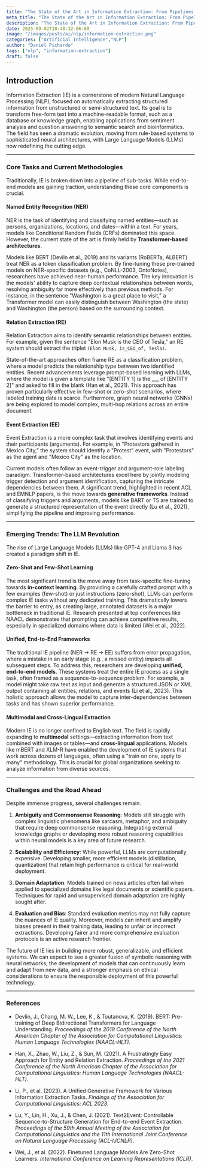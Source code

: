 ```yaml
---
title: "The State of the Art in Information Extraction: From Pipelines to Unified Paradigms"
meta_title: "The State of the Art in Information Extraction: From Pipelines to Unified Paradigms"
description: "The State of the Art in Information Extraction: From Pipelines to Unified Paradigms"
date: 2025-09-02T10:48:32-06:00
image: "/images/posts/ai/nlp/information-extraction.png"
categories: ["Artificial Intelligence","NLP"]
author: "Daniel Pichardo"
tags: ["nlp", "information-extraction"]
draft: false
---
```


## Introduction

Information Extraction (IE) is a cornerstone of modern Natural Language Processing (NLP), focused on automatically extracting structured information from unstructured or semi-structured text. Its goal is to transform free-form text into a machine-readable format, such as a database or knowledge graph, enabling applications from sentiment analysis and question answering to semantic search and bioinformatics. The field has seen a dramatic evolution, moving from rule-based systems to sophisticated neural architectures, with Large Language Models (LLMs) now redefining the cutting edge. 

---

### Core Tasks and Current Methodologies

Traditionally, IE is broken down into a pipeline of sub-tasks. While end-to-end models are gaining traction, understanding these core components is crucial.

#### Named Entity Recognition (NER)

NER is the task of identifying and classifying named entities—such as persons, organizations, locations, and dates—within a text. For years, models like Conditional Random Fields (CRFs) dominated this space. However, the current state of the art is firmly held by **Transformer-based architectures**.

Models like BERT (Devlin et al., 2019) and its variants (RoBERTa, ALBERT) treat NER as a token classification problem. By fine-tuning these pre-trained models on NER-specific datasets (e.g., CoNLL-2003, OntoNotes), researchers have achieved near-human performance. The key innovation is the models' ability to capture deep contextual relationships between words, resolving ambiguity far more effectively than previous methods. For instance, in the sentence "Washington is a great place to visit," a Transformer model can easily distinguish between Washington (the state) and Washington (the person) based on the surrounding context.

#### Relation Extraction (RE)

Relation Extraction aims to identify semantic relationships between entities. For example, given the sentence "Elon Musk is the CEO of Tesla," an RE system should extract the triplet `(Elon Musk, is_CEO_of, Tesla)`.

State-of-the-art approaches often frame RE as a classification problem, where a model predicts the relationship type between two identified entities. Recent advancements leverage prompt-based learning with LLMs, where the model is given a template like "[ENTITY 1] is the ___ of [ENTITY 2]" and asked to fill in the blank (Han et al., 2021). This approach has proven particularly effective in few-shot or zero-shot scenarios, where labeled training data is scarce. Furthermore, graph neural networks (GNNs) are being explored to model complex, multi-hop relations across an entire document.

#### Event Extraction (EE)

Event Extraction is a more complex task that involves identifying events and their participants (arguments). For example, in "Protestors gathered in Mexico City," the system should identify a "Protest" event, with "Protestors" as the agent and "Mexico City" as the location.

Current models often follow an event-trigger and argument-role labeling paradigm. Transformer-based architectures excel here by jointly modeling trigger detection and argument identification, capturing the intricate dependencies between them. A significant trend, highlighted in recent ACL and EMNLP papers, is the move towards **generative frameworks**. Instead of classifying triggers and arguments, models like BART or T5 are trained to generate a structured representation of the event directly (Lu et al., 2021), simplifying the pipeline and improving performance.

---

### Emerging Trends: The LLM Revolution

The rise of Large Language Models (LLMs) like GPT-4 and Llama 3 has created a paradigm shift in IE.

#### Zero-Shot and Few-Shot Learning

The most significant trend is the move away from task-specific fine-tuning towards **in-context learning**. By providing a carefully crafted prompt with a few examples (few-shot) or just instructions (zero-shot), LLMs can perform complex IE tasks without any dedicated training. This dramatically lowers the barrier to entry, as creating large, annotated datasets is a major bottleneck in traditional IE. Research presented at top conferences like NAACL demonstrates that prompting can achieve competitive results, especially in specialized domains where data is limited (Wei et al., 2022).

#### Unified, End-to-End Frameworks

The traditional IE pipeline (NER -> RE -> EE) suffers from error propagation, where a mistake in an early stage (e.g., a missed entity) impacts all subsequent steps. To address this, researchers are developing **unified, end-to-end models**. These systems treat the entire IE process as a single task, often framed as a sequence-to-sequence problem. For example, a model might take raw text as input and generate a structured JSON or XML output containing all entities, relations, and events (Li et al., 2023). This holistic approach allows the model to capture inter-dependencies between tasks and has shown superior performance.

#### Multimodal and Cross-Lingual Extraction

Modern IE is no longer confined to English text. The field is rapidly expanding to **multimodal** settings—extracting information from text combined with images or tables—and **cross-lingual** applications. Models like mBERT and XLM-R have enabled the development of IE systems that work across dozens of languages, often using a "train on one, apply to many" methodology. This is crucial for global organizations seeking to analyze information from diverse sources.

---

### Challenges and the Road Ahead

Despite immense progress, several challenges remain.

1. **Ambiguity and Commonsense Reasoning**: Models still struggle with complex linguistic phenomena like sarcasm, metaphor, and ambiguity that require deep commonsense reasoning. Integrating external knowledge graphs or developing more robust reasoning capabilities within neural models is a key area of future research.
    
2. **Scalability and Efficiency**: While powerful, LLMs are computationally expensive. Developing smaller, more efficient models (distillation, quantization) that retain high performance is critical for real-world deployment.
    
3. **Domain Adaptation**: Models trained on news articles often fail when applied to specialized domains like legal documents or scientific papers. Techniques for rapid and unsupervised domain adaptation are highly sought after.
    
4. **Evaluation and Bias**: Standard evaluation metrics may not fully capture the nuances of IE quality. Moreover, models can inherit and amplify biases present in their training data, leading to unfair or incorrect extractions. Developing fairer and more comprehensive evaluation protocols is an active research frontier.
    

The future of IE lies in building more robust, generalizable, and efficient systems. We can expect to see a greater fusion of symbolic reasoning with neural networks, the development of models that can continuously learn and adapt from new data, and a stronger emphasis on ethical considerations to ensure the responsible deployment of this powerful technology.

---

### References

- Devlin, J., Chang, M. W., Lee, K., & Toutanova, K. (2019). BERT: Pre-training of Deep Bidirectional Transformers for Language Understanding. _Proceedings of the 2019 Conference of the North American Chapter of the Association for Computational Linguistics: Human Language Technologies (NAACL-HLT)_.
    
- Han, X., Zhao, W., Liu, Z., & Sun, M. (2021). A Frustratingly Easy Approach for Entity and Relation Extraction. _Proceedings of the 2021 Conference of the North American Chapter of the Association for Computational Linguistics: Human Language Technologies (NAACL-HLT)_.
    
- Li, P., et al. (2023). A Unified Generative Framework for Various Information Extraction Tasks. _Findings of the Association for Computational Linguistics: ACL 2023_.
    
- Lu, Y., Lin, H., Xu, J., & Chen, J. (2021). Text2Event: Controllable Sequence-to-Structure Generation for End-to-end Event Extraction. _Proceedings of the 59th Annual Meeting of the Association for Computational Linguistics and the 11th International Joint Conference on Natural Language Processing (ACL-IJCNLP)_.
    
- Wei, J., et al. (2022). Finetuned Language Models Are Zero-Shot Learners. _International Conference on Learning Representations (ICLR)_.